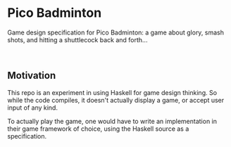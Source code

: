 # Pico Badminton

Game design specification for Pico Badminton: a game about glory, smash shots, and hitting a shuttlecock back and forth...

<br>

## Motivation

This repo is an experiment in using Haskell for game design thinking. So while the code compiles, it doesn't actually display a game, or accept user input of any kind.

To actually play the game, one would have to write an implementation in their game framework of choice, using the Haskell source as a specification.
